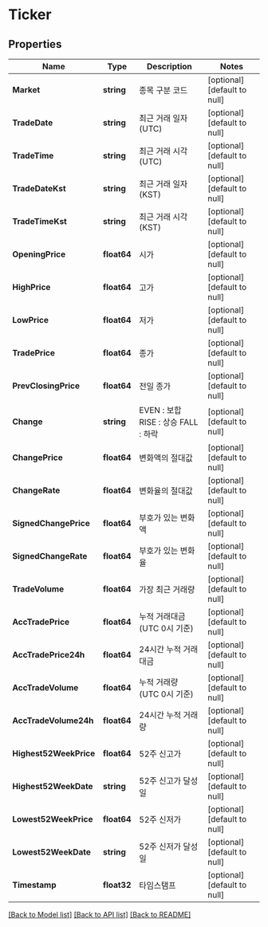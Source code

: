 # Ticker

## Properties
Name | Type | Description | Notes
------------ | ------------- | ------------- | -------------
**Market** | **string** | 종목 구분 코드 | [optional] [default to null]
**TradeDate** | **string** | 최근 거래 일자(UTC) | [optional] [default to null]
**TradeTime** | **string** | 최근 거래 시각(UTC) | [optional] [default to null]
**TradeDateKst** | **string** | 최근 거래 일자(KST) | [optional] [default to null]
**TradeTimeKst** | **string** | 최근 거래 시각(KST) | [optional] [default to null]
**OpeningPrice** | **float64** | 시가 | [optional] [default to null]
**HighPrice** | **float64** | 고가 | [optional] [default to null]
**LowPrice** | **float64** | 저가 | [optional] [default to null]
**TradePrice** | **float64** | 종가 | [optional] [default to null]
**PrevClosingPrice** | **float64** | 전일 종가 | [optional] [default to null]
**Change** | **string** | EVEN : 보합 RISE : 상승 FALL : 하락  | [optional] [default to null]
**ChangePrice** | **float64** | 변화액의 절대값 | [optional] [default to null]
**ChangeRate** | **float64** | 변화율의 절대값 | [optional] [default to null]
**SignedChangePrice** | **float64** | 부호가 있는 변화액 | [optional] [default to null]
**SignedChangeRate** | **float64** | 부호가 있는 변화율 | [optional] [default to null]
**TradeVolume** | **float64** | 가장 최근 거래량 | [optional] [default to null]
**AccTradePrice** | **float64** | 누적 거래대금 (UTC 0시 기준) | [optional] [default to null]
**AccTradePrice24h** | **float64** | 24시간 누적 거래대금 | [optional] [default to null]
**AccTradeVolume** | **float64** | 누적 거래량 (UTC 0시 기준) | [optional] [default to null]
**AccTradeVolume24h** | **float64** | 24시간 누적 거래량 | [optional] [default to null]
**Highest52WeekPrice** | **float64** | 52주 신고가 | [optional] [default to null]
**Highest52WeekDate** | **string** | 52주 신고가 달성일 | [optional] [default to null]
**Lowest52WeekPrice** | **float64** | 52주 신저가 | [optional] [default to null]
**Lowest52WeekDate** | **string** | 52주 신저가 달성일 | [optional] [default to null]
**Timestamp** | **float32** | 타임스탬프 | [optional] [default to null]

[[Back to Model list]](../README.md#documentation-for-models) [[Back to API list]](../README.md#documentation-for-api-endpoints) [[Back to README]](../README.md)


